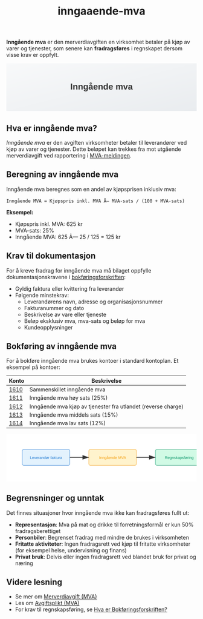 ﻿---
title: "inngaaende-mva"
seoTitle: "inngaaende-mva"
description: '**Inngående mva** er den merverdiavgiften en virksomhet betaler på kjøp av varer og tjenester, som senere kan **fradragsføres** i regnskapet dersom visse kr...'
summary: "Definisjon av inngående mva, beregning, dokumentasjonskrav og bokføring i regnskap."
---

**Inngående mva** er den merverdiavgiften en virksomhet betaler på kjøp av varer og tjenester, som senere kan **fradragsføres** i regnskapet dersom visse krav er oppfylt.

![Illustrasjon som viser definisjon av Inngående mva](inngaaende-mva-image.svg)

## Hva er inngående mva?

*Inngående mva* er den avgiften virksomheter betaler til leverandører ved kjøp av varer og tjenester. Dette beløpet kan trekkes fra mot utgående merverdiavgift ved rapportering i [MVA-meldingen](/blogs/regnskap/hva-er-mva-melding "Hva er MVA-melding? Komplett Guide til Merverdiavgiftsrapportering i Norge").

## Beregning av inngående mva

Inngående mva beregnes som en andel av kjøpsprisen inklusiv mva:

```text
Inngående MVA = Kjøpspris inkl. MVA Ã— MVA-sats / (100 + MVA-sats)
```

**Eksempel:**
- Kjøpspris inkl. MVA: 625 kr
- MVA-sats: 25%
- Inngående MVA: 625 Ã— 25 / 125 = 125 kr

## Krav til dokumentasjon

For å kreve fradrag for inngående mva må bilaget oppfylle dokumentasjonskravene i [bokføringsforskriften](/blogs/regnskap/hva-er-bokforingsforskriften "Hva er Bokføringsforskriften? Regler for bokføringsplikt i Norge"):

* Gyldig faktura eller kvittering fra leverandør
* Følgende minstekrav:
  * Leverandørens navn, adresse og organisasjonsnummer
  * Fakturanummer og dato
  * Beskrivelse av vare eller tjeneste
  * Beløp eksklusiv mva, mva-sats og beløp for mva
  * Kundeopplysninger

## Bokføring av inngående mva

For å bokføre inngående mva brukes kontoer i standard kontoplan. Et eksempel på kontoer:

| Konto | Beskrivelse                                                                                                            |
|-------|------------------------------------------------------------------------------------------------------------------------|
| [1610](/blogs/kontoplan/1610-inngaaende-merverdiavgift "Konto 1610 - Inngående merverdiavgift")                           | Sammenskillet inngående mva                                                                                             |
| [1611](/blogs/kontoplan/1611-inngaaende-merverdiavgift-hoy-sats "Konto 1611 - Inngående merverdiavgift høy sats")           | Inngående mva høy sats (25%)                                                                                              |
| [1612](/blogs/kontoplan/1612-inngaaende-merverdiavgift-kjop-tjen-fra-utlandet "Konto 1612 - Inngående merverdiavgift kjøp tjenester fra utlandet") | Inngående mva kjøp av tjenester fra utlandet (reverse charge)                                                               |
| [1613](/blogs/kontoplan/1613-inngaaende-merverdiavgift-middels-sats "Konto 1613 - Inngående merverdiavgift middels sats") | Inngående mva middels sats (15%)                                                                                           |
| [1614](/blogs/kontoplan/1614-inngaaende-merverdiavgift-lav-sats "Konto 1614 - Inngående merverdiavgift lav sats")         | Inngående mva lav sats (12%)                                                                                              |

![Illustrasjon av Inngående mva-prosess](inngaaende-mva-prosess.svg)

## Begrensninger og unntak

Det finnes situasjoner hvor inngående mva ikke kan fradragsføres fullt ut:

* **Representasjon**: Mva på mat og drikke til forretningsformål er kun 50% fradragsberettiget  
* **Personbiler**: Begrenset fradrag med mindre de brukes i virksomheten  
* **Fritatte aktiviteter**: Ingen fradragsrett ved kjøp til fritatte virksomheter (for eksempel helse, undervisning og finans)  
* **Privat bruk**: Delvis eller ingen fradragsrett ved blandet bruk for privat og næring  

## Videre lesning

* Se mer om [Merverdiavgift (MVA)](/blogs/regnskap/hva-er-moms-mva "Hva er Merverdiavgift (MVA)? Beregning og Regnskapsføring")  
* Les om [Avgiftsplikt (MVA)](/blogs/regnskap/hva-er-avgiftsplikt-mva "Hva er Avgiftsplikt (MVA)? Komplett Guide til Merverdiavgift i Norge")  
* For krav til regnskapsføring, se [Hva er Bokføringsforskriften?](/blogs/regnskap/hva-er-bokforingsforskriften "Hva er Bokføringsforskriften? Regler for bokføringsplikt i Norge")







